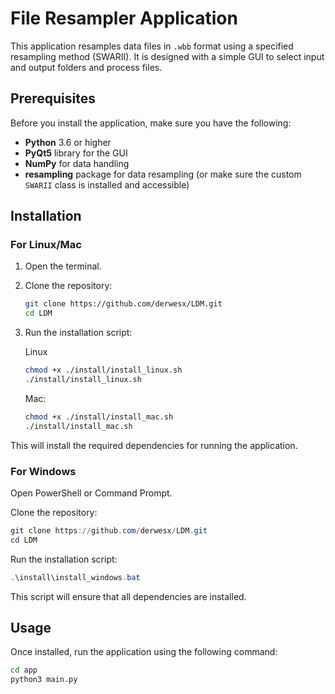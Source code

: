 # File Resampler Application

This application resamples data files in `.wbb` format using a specified resampling method (SWARII). It is designed with a simple GUI to select input and output folders and process files.

## Prerequisites

Before you install the application, make sure you have the following:

- **Python** 3.6 or higher
- **PyQt5** library for the GUI
- **NumPy** for data handling
- **resampling** package for data resampling (or make sure the custom `SWARII` class is installed and accessible)

## Installation

### For Linux/Mac

1. Open the terminal.
2. Clone the repository:
    ```bash
   git clone https://github.com/derwesx/LDM.git
   cd LDM
    ```
3. Run the installation script:

    Linux 
    ```bash
    chmod +x ./install/install_linux.sh
    ./install/install_linux.sh
    ```
    Mac:
    ```bash
    chmod +x ./install/install_mac.sh
    ./install/install_mac.sh
   ```
This will install the required dependencies for running the application.

### For Windows
Open PowerShell or Command Prompt.

Clone the repository:

```powershell
git clone https://github.com/derwesx/LDM.git
cd LDM
```

Run the installation script:
    
```powershell
.\install\install_windows.bat
```

This script will ensure that all dependencies are installed.

## Usage

Once installed, run the application using the following command:

```bash
cd app
python3 main.py
```